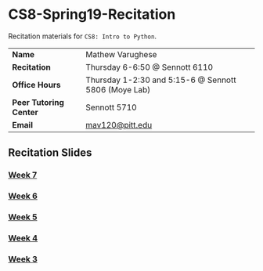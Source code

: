# CS8-Spring19-Recitation
Recitation materials for `CS8: Intro to Python`.

|||
|--------|---------------|
|**Name**|Mathew Varughese|
|**Recitation**|Thursday 6-6:50 @ Sennott 6110|
|**Office Hours**| Thursday 1-2:30 and 5:15-6 @ Sennott 5806 (Moye Lab)|
|**Peer Tutoring Center**| Sennott 5710 |
|**Email**|mav120@pitt.edu|


## Recitation Slides

### [Week 7](https://docs.google.com/presentation/d/1uOkUa-5TsiRMgx1H24CWzo9fSZ1KSpNflMFAXkmTuJQ/edit#slide=id.p2)

### [Week 6](https://docs.google.com/presentation/d/10ATtI4c-AuH96LlTjl_RaZ3FUAVUR8sBTPD_y6DmNWw/edit#slide=id.p1)

### [Week 5](https://docs.google.com/presentation/d/1Od6zUfCx-XIXjtq68Y0eyTnD5LgRrRRgZQ78nM01Ipo/edit#slide=id.p1)

### [Week 4](https://docs.google.com/presentation/d/11WgN_3cNG8Yz4LxBRBAx_hxTccBdRbAtUHk7Ik5zAGs/edit?usp=drive_web&ouid=107519874955990506673)

### [Week 3](https://docs.google.com/presentation/d/1Y-rNSjdYZI7lzmz2JnLUW6S48A78FdzMa_5bwhQn9RE/edit#slide=id.g4b0a4211c5_0_171)

